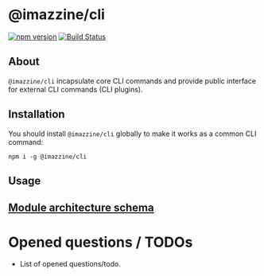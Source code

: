 # @imazzine/cli
[![npm version](https://img.shields.io/npm/v/@imazzine/cli)](https://www.npmjs.com/package/@imazzine/cli) [![Build Status](https://travis-ci.com/imazzine/cli.svg?branch=master)](https://travis-ci.com/imazzine/cli)

## About

`@imazzine/cli` incapsulate core CLI commands and provide public interface for external CLI commands (CLI plugins).

## Installation

You should install `@imazzine/cli` globally to make it works as a common CLI command:

`npm i -g @imazzine/cli`

## Usage

## [Module architecture schema](https://imazzine.github.io/cli/svg/index/index.svg)

# Opened questions / TODOs

* List of opened questions/todo.